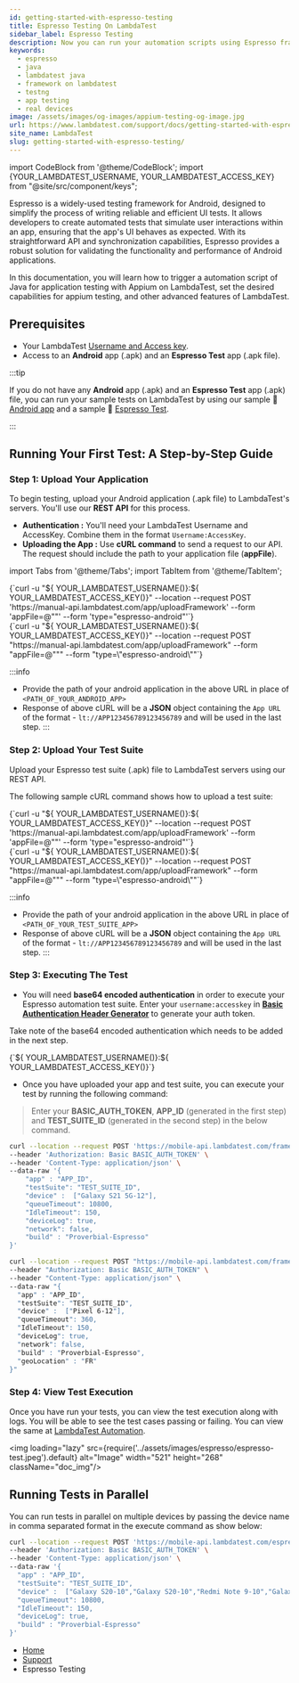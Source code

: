 ```yaml
---
id: getting-started-with-espresso-testing
title: Espresso Testing On LambdaTest
sidebar_label: Espresso Testing
description: Now you can run your automation scripts using Espresso framework on LambdaTest online grid of 3000+ real desktop browsers and real operating systems.
keywords:
  - espresso
  - java
  - lambdatest java
  - framework on lambdatest
  - testng
  - app testing
  - real devices
image: /assets/images/og-images/appium-testing-og-image.jpg
url: https://www.lambdatest.com/support/docs/getting-started-with-espresso-testing/
site_name: LambdaTest
slug: getting-started-with-espresso-testing/
---
```


import CodeBlock from '@theme/CodeBlock';
import {YOUR_LAMBDATEST_USERNAME, YOUR_LAMBDATEST_ACCESS_KEY} from "@site/src/component/keys";

<script type="application/ld+json"
      dangerouslySetInnerHTML={{ __html: JSON.stringify({
       "@context": "https://schema.org",
        "@type": "BreadcrumbList",
        "itemListElement": [{
          "@type": "ListItem",
          "position": 1,
          "name": "Home",
          "item": "https://www.lambdatest.com"
        },{
          "@type": "ListItem",
          "position": 2,
          "name": "Support",
          "item": "https://www.lambdatest.com/support/docs/"
        },{
          "@type": "ListItem",
          "position": 3,
          "name": "Getting Started With Espresso Testing on LambdaTest",
          "item": "https://www.lambdatest.com/support/docs/getting-started-with-espresso-testing/"
        }]
      })
    }}
></script>

Espresso is a widely-used testing framework for Android, designed to simplify the process of writing reliable and efficient UI tests. It allows developers to create automated tests that simulate user interactions within an app, ensuring that the app's UI behaves as expected. With its straightforward API and synchronization capabilities, Espresso provides a robust solution for validating the functionality and performance of Android applications.

In this documentation, you will learn how to trigger a automation script of Java for application testing with Appium on LambdaTest, set the desired capabilities for appium testing, and other advanced features of LambdaTest.

## Prerequisites

- Your LambdaTest [Username and Access key](https://accounts.lambdatest.com/security).
- Access to an **Android** app (.apk) and an **Espresso Test** app (.apk file).

:::tip

If you do not have any **Android** app (.apk) and an **Espresso Test** app (.apk) file, you can run your sample tests on LambdaTest by using our sample :link: [Android app](https://prod-mobile-artefacts.lambdatest.com/assets/docs/proverbial_android.apk) and a sample :link: [Espresso Test](https://prod-mobile-artefacts.lambdatest.com/assets/docs/proverbial_android_expressotest.apk).

:::

## Running Your First Test: A Step-by-Step Guide

### Step 1: Upload Your Application

To begin testing, upload your Android application (.apk file) to LambdaTest's servers. You'll use our **REST API** for this process.

- **Authentication :** You'll need your LambdaTest Username and AccessKey. Combine them in the format `Username:AccessKey`.
- **Uploading the App :** Use **cURL command** to send a request to our API. The request should include the path to your application file (**appFile**).

import Tabs from '@theme/Tabs';
import TabItem from '@theme/TabItem';

<Tabs className="docs__val">

<TabItem value="bash" label="Linux / MacOS" default>

  <div className="lambdatest__codeblock">
    <CodeBlock className="language-bash">
  {`curl -u "${ YOUR_LAMBDATEST_USERNAME()}:${ YOUR_LAMBDATEST_ACCESS_KEY()}" --location --request POST 'https://manual-api.lambdatest.com/app/uploadFramework' --form 'appFile=@"<PATH_OF_YOUR_ANDROID_APP>"' --form 'type="espresso-android"'`}
  </CodeBlock>
</div>

</TabItem>

<TabItem value="powershell" label="Windows" default>

  <div className="lambdatest__codeblock">
    <CodeBlock className="language-powershell">
{`curl -u "${ YOUR_LAMBDATEST_USERNAME()}:${ YOUR_LAMBDATEST_ACCESS_KEY()}" --location --request POST "https://manual-api.lambdatest.com/app/uploadFramework" --form "appFile=@"<PATH_OF_YOUR_ANDROID_APP>"" --form "type=\"espresso-android\""`}
  </CodeBlock>
</div>

</TabItem>
</Tabs>

:::info
- Provide the path of your android application in the above URL in place of `<PATH_OF_YOUR_ANDROID_APP>`
- Response of above cURL will be a **JSON** object containing the `App URL` of the format - `lt://APP123456789123456789` and will be used in the last step.
:::

### Step 2: Upload Your Test Suite

Upload your Espresso test suite (.apk) file to LambdaTest servers using our REST API.

The following sample cURL command shows how to upload a test suite:

<Tabs className="docs__val">

<TabItem value="bash" label="Linux / MacOS" default>

  <div className="lambdatest__codeblock">
    <CodeBlock className="language-bash">
  {`curl -u "${ YOUR_LAMBDATEST_USERNAME()}:${ YOUR_LAMBDATEST_ACCESS_KEY()}" --location --request POST 'https://manual-api.lambdatest.com/app/uploadFramework' --form 'appFile=@"<PATH_OF_YOUR_TEST_SUITE_APP>"' --form 'type="espresso-android"'`}
  </CodeBlock>
</div>

</TabItem>

<TabItem value="powershell" label="Windows" default>

  <div className="lambdatest__codeblock">
    <CodeBlock className="language-powershell">
{`curl -u "${ YOUR_LAMBDATEST_USERNAME()}:${ YOUR_LAMBDATEST_ACCESS_KEY()}" --location --request POST "https://manual-api.lambdatest.com/app/uploadFramework" --form "appFile=@"<PATH_OF_YOUR_TEST_SUITE_APP>"" --form "type=\"espresso-android\""`}
  </CodeBlock>
</div>

</TabItem>
</Tabs>

:::info
- Provide the path of your android application in the above URL in place of `<PATH_OF_YOUR_TEST_SUITE_APP>`
- Response of above cURL will be a **JSON** object containing the `App URL` of the format - `lt://APP123456789123456789` and will be used in the last step.
:::

### Step 3: Executing The Test

- You will need **base64 encoded authentication** in order to execute your Espresso automation test suite. Enter your `username:accesskey` in **[Basic Authentication Header Generator](https://mixedanalytics.com/knowledge-base/api-connector-encode-credentials-to-base-64/)** to generate your auth token.

Take note of the base64 encoded authentication which needs to be added in the next step.

<div className="lambdatest__codeblock">
    <CodeBlock className="language-powershell">
{`${ YOUR_LAMBDATEST_USERNAME()}:${ YOUR_LAMBDATEST_ACCESS_KEY()}`}
  </CodeBlock>
</div>

- Once you have uploaded your app and test suite, you can execute your test by running the following command:
 
> Enter your **BASIC_AUTH_TOKEN**, **APP_ID** (generated in the first step) and **TEST_SUITE_ID** (generated in the second step) in the below command.

<Tabs className="docs__val">

<TabItem value="bash" label="Linux / MacOS" default>

  <div className="lambdatest__codeblock">
    <CodeBlock className="language-bash">

```bash
curl --location --request POST 'https://mobile-api.lambdatest.com/framework/v1/espresso/build' \
--header 'Authorization: Basic BASIC_AUTH_TOKEN' \
--header 'Content-Type: application/json' \
--data-raw '{
    "app" : "APP_ID",
    "testSuite": "TEST_SUITE_ID",
    "device" :  ["Galaxy S21 5G-12"],
    "queueTimeout": 10800,
    "IdleTimeout": 150,
    "deviceLog": true,
    "network": false,
    "build" : "Proverbial-Espresso"
}'
```

</CodeBlock>
</div>

</TabItem>

<TabItem value="powershell" label="Windows" default>

  <div className="lambdatest__codeblock">
    <CodeBlock className="lamguage-powershell">

```bash
curl --location --request POST "https://mobile-api.lambdatest.com/framework/v1/espresso/build" \
--header "Authorization: Basic BASIC_AUTH_TOKEN" \
--header "Content-Type: application/json" \
--data-raw "{
  "app" : "APP_ID",
  "testSuite": "TEST_SUITE_ID",
  "device" :  ["Pixel 6-12"],
  "queueTimeout": 360,
  "IdleTimeout": 150,
  "deviceLog": true,
  "network": false,
  "build" : "Proverbial-Espresso",
  "geoLocation" : "FR"
}"
```
  </CodeBlock>
</div>

</TabItem>
</Tabs>

### Step 4: View Test Execution

Once you have run your tests, you can view the test execution along with logs. You will be able to see the test cases passing or failing. You can view the same at [LambdaTest Automation](https://accounts.lambdatest.com/login).

<img loading="lazy" src={require('../assets/images/espresso/espresso-test.jpeg').default} alt="Image" width="521" height="268" className="doc_img"/>

## Running Tests in Parallel

You can run tests in parallel on multiple devices by passing the device name in comma separated format in the execute command as show below:

```bash
curl --location --request POST 'https://mobile-api.lambdatest.com/espresso/v1/build' \
--header 'Authorization: Basic BASIC_AUTH_TOKEN' \
--header 'Content-Type: application/json' \
--data-raw '{
  "app" : "APP_ID",
  "testSuite": "TEST_SUITE_ID",
  "device" :  ["Galaxy S20-10","Galaxy S20-10","Redmi Note 9-10","Galaxy S10+-10","Galaxy S7 edge-8","Galaxy S9+-8"],
  "queueTimeout": 10800,
  "IdleTimeout": 150,
  "deviceLog": true,
  "build" : "Proverbial-Espresso"
}'
```


<nav aria-label="breadcrumbs">
  <ul className="breadcrumbs">
    <li className="breadcrumbs__item">
      <a className="breadcrumbs__link" target="_self" href="https://www.lambdatest.com">
        Home
      </a>
    </li>
    <li className="breadcrumbs__item">
      <a className="breadcrumbs__link" target="_self" href="https://www.lambdatest.com/support/docs/">
        Support
      </a>
    </li>
    <li className="breadcrumbs__item breadcrumbs__item--active">
      <span className="breadcrumbs__link">
      Espresso Testing 
      </span>
    </li>
  </ul>
</nav>
